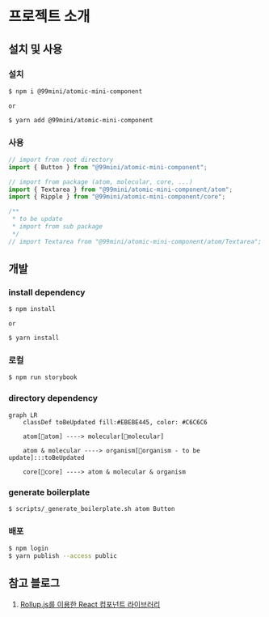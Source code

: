 # 프로젝트 소개

## 설치 및 사용

### 설치

```bash
$ npm i @99mini/atomic-mini-component
```

`or`

```bash
$ yarn add @99mini/atomic-mini-component
```

### 사용

```javascript
// import from root directory
import { Button } from "@99mini/atomic-mini-component";

// import from package (atom, molecular, core, ...)
import { Textarea } from "@99mini/atomic-mini-component/atom";
import { Ripple } from "@99mini/atomic-mini-component/core";

/**
 * to be update
 * import from sub package
 */
// import Textarea from "@99mini/atomic-mini-component/atom/Textarea";
```

## 개발

### install dependency

```bash
$ npm install
```

`or`

```bash
$ yarn install
```

### 로컬

```bash
$ npm run storybook
```

### directory dependency

```mermaid
graph LR
    classDef toBeUpdated fill:#EBEBE445, color: #C6C6C6

    atom[📁atom] ----> molecular[📁molecular]

    atom & molecular ----> organism[📁organism - to be update]:::toBeUpdated

    core[📁core] ----> atom & molecular & organism
```

### generate boilerplate

```bash
$ scripts/_generate_boilerplate.sh atom Button
```

### 배포

```bash
$ npm login
$ yarn publish --access public
```

## 참고 블로그

1. [Rollup.js를 이용한 React 컴포넌트 라이브러리](https://blog.itcode.dev/projects/2022/06/10/react-components-library-starter#6.-storybook-%EC%84%A4%EC%B9%98)
